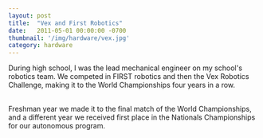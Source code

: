 ```yaml
---
layout: post
title:  "Vex and First Robotics"
date:   2011-05-01 00:00:00 -0700
thumbnail: '/img/hardware/vex.jpg'
category: hardware
---
```

During high school, I was the lead mechanical engineer on my school's robotics team. We competed in FIRST robotics and then the Vex Robotics Challenge, making it to the World Championships four years in a row. <br><br>

Freshman year we made it to the final match of the World Championships, and a different year we received first place in the Nationals Championships for our autonomous program.